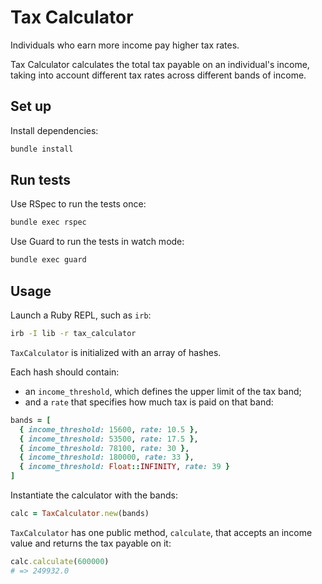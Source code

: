 # Tax Calculator

Individuals who earn more income pay higher tax rates.

Tax Calculator calculates the total tax payable on an individual's income, taking into account different tax rates across different bands of income.

## Set up

Install dependencies:

```sh
bundle install
```

## Run tests

Use RSpec to run the tests once:

```sh
bundle exec rspec
```

Use Guard to run the tests in watch mode:

```sh
bundle exec guard
```

## Usage

Launch a Ruby REPL, such as `irb`:

```sh
irb -I lib -r tax_calculator
```

`TaxCalculator` is initialized with an array of hashes.

Each hash should contain:

- an `income_threshold`, which defines the upper limit of the tax band;
- and a `rate` that specifies how much tax is paid on that band:

```ruby
bands = [
  { income_threshold: 15600, rate: 10.5 },
  { income_threshold: 53500, rate: 17.5 },
  { income_threshold: 78100, rate: 30 },
  { income_threshold: 180000, rate: 33 },
  { income_threshold: Float::INFINITY, rate: 39 }
]
```

Instantiate the calculator with the bands:

```ruby
calc = TaxCalculator.new(bands)
```

`TaxCalculator` has one public method, `calculate`, that accepts an income value and returns the tax payable on it:

```ruby
calc.calculate(600000)
# => 249932.0
```
